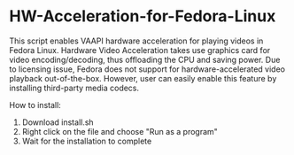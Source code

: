 # HW-Acceleration-for-Fedora-Linux
This script enables VAAPI hardware acceleration for playing videos in Fedora Linux.
Hardware Video Acceleration takes use graphics card for video encoding/decoding, thus offloading the CPU and saving power.
Due to licensing issue, Fedora does not support for hardware-accelerated video playback out-of-the-box. However, user can easily enable this feature by installing third-party media codecs.

How to install:
1. Download install.sh
2. Right click on the file and choose "Run as a program"
3. Wait for the installation to complete
